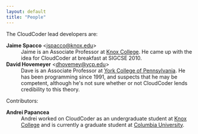 ```yaml
---
layout: default
title: "People"
---
```


The CloudCoder lead developers are:

<dl>
<dt><b>Jaime Spacco</b> &lt;<a href="mailto:jspacco@knox.edu">jspacco@knox.edu</a>&gt;</dt>
<dd>Jaime is an Associate Professor at <a href="http://www.knox.edu/">Knox College</a>.
He came up with the idea for CloudCoder at breakfast at SIGCSE 2010.</dd>

<dt><b>David Hovemeyer</b> &lt;<a href="mailto:dhovemey@ycp.edu">dhovemey@ycp.edu</a>&gt;</dt>
<dd>Dave is an Associate Professor at <a href="http://www.ycp.edu/">York College
of Pennsylvania</a>. He has been programming since 1991, and suspects that he may
be competent, although he's not sure whether or not CloudCoder lends credibility
to this theory.</dd>
</dl>

Contributors:

<dl>
<dt><b>Andrei Papancea</b></dt>
<dd>Andrei worked on CloudCoder as an undergraduate student at <a href="http://www.knox.edu/">Knox
College</a> and is currently a graduate student at <a href="http://www.columbia.edu/">Columbia
University</a>.</dd>
</dl>
